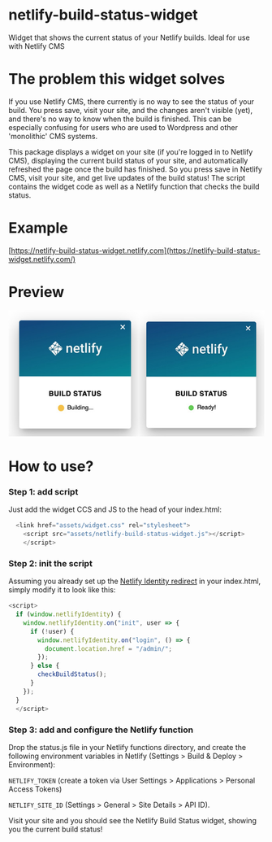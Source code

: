 # netlify-build-status-widget

Widget that shows the current status of your Netlify builds. Ideal for use with Netlify CMS

# The problem this widget solves

If you use Netlify CMS, there currently is no way to see the status of your build. You press save, visit your site, and the changes aren't visible (yet), and there's no way to know when the build is finished. This can be especially confusing for users who are used to Wordpress and other 'monolithic' CMS systems.

This package displays a widget on your site (if you're logged in to Netlify CMS), displaying the current build status of your site, and automatically refreshed the page once the build has finished. So you press save in Netlify CMS, visit your site, and get live updates of the build status! The script contains the widget code as well as a Netlify function that checks the build status.

# Example

[https://netlify-build-status-widget.netlify.com](https://netlify-build-status-widget.netlify.com/)

# Preview

![Preview](https://raw.githubusercontent.com/dashpilot/netlify-build-status-widget/master/assets/preview.jpg)

# How to use?

### Step 1: add script

Just add the widget CCS and JS to the head of your index.html:

```javascript
  <link href="assets/widget.css" rel="stylesheet">
	<script src="assets/netlify-build-status-widget.js"></script>
	</script>
```

### Step 2: init the script

Assuming you already set up the [Netlify Identity redirect](https://www.netlifycms.org/docs/add-to-your-site/#add-the-netlify-identity-widget) in your index.html, simply modify it to look like this:

```javascript
<script>
  if (window.netlifyIdentity) {
    window.netlifyIdentity.on("init", user => {
      if (!user) {
        window.netlifyIdentity.on("login", () => {
          document.location.href = "/admin/";
        });
      } else {
        checkBuildStatus();
      }
    });
  }
  </script>
```

### Step 3: add and configure the Netlify function

Drop the status.js file in your Netlify functions directory, and create the following environment variables in Netlify (Settings > Build & Deploy > Environment):

`NETLIFY_TOKEN` (create a token via User Settings > Applications > Personal Access Tokens)

`NETLIFY_SITE_ID` (Settings > General > Site Details > API ID).

Visit your site and you should see the Netlify Build Status widget, showing you the current build status!
